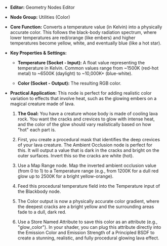 - **Editor:** Geometry Nodes Editor
    
- **Node Group:** Utilities (Color)
    
- **Core Function:** Converts a temperature value (in Kelvin) into a physically accurate color. This follows the black-body radiation spectrum, where lower temperatures are red/orange (like embers) and higher temperatures become yellow, white, and eventually blue (like a hot star).
    
- **Key Properties & Settings:**
    
    - **Temperature (Socket - Input):** A float value representing the temperature in Kelvin. Common values range from ~1500K (red-hot metal) to ~6500K (daylight) to ~10,000K+ (blue-white).
        
    - **Color (Socket - Output):** The resulting RGB color.
        
- **Practical Application:** This node is perfect for adding realistic color variation to effects that involve heat, such as the glowing embers on a magical creature made of lava.
    
    1. **The Goal:** You have a creature whose body is made of cooling lava rock. You want the cracks and crevices to glow with intense heat, and the color of the glow should vary realistically based on how "hot" each part is.
        
    2. First, you create a procedural mask that identifies the deep crevices of your lava creature. The Ambient Occlusion node is perfect for this. It will output a value that is dark in the cracks and bright on the outer surfaces. Invert this so the cracks are white (hot).
        
    3. Use a Map Range node. Map the inverted ambient occlusion value (from 0 to 1) to a Temperature range (e.g., from 1200K for a dull red glow up to 2500K for a bright yellow-orange).
        
    4. Feed this procedural temperature field into the Temperature input of the Blackbody node.
        
    5. The Color output is now a physically accurate color gradient, where the deepest cracks are a bright yellow and the surrounding areas fade to a dull, dark red.
        
    6. Use a Store Named Attribute to save this color as an attribute (e.g., "glow_color"). In your shader, you can plug this attribute directly into the Emission Color and Emission Strength of a Principled BSDF to create a stunning, realistic, and fully procedural glowing lava effect.